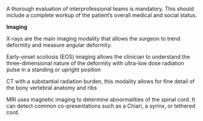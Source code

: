 A thorough evaluation of interprofessional teams is mandatory. This should include a complete workup of the patient’s overall medical and social status.

**Imaging**

X-rays are the main imaging modality that allows the surgeon to trend deformity and measure angular deformity.

Early-onset scoliosis (EOS) imaging allows the clinician to understand the three-dimensional nature of the deformity with ultra-low dose radiation pulse in a standing or upright position

CT with a substantial radiation burden, this modality allows for fine detail of the bony vertebral anatomy and ribs

MRI uses magnetic imaging to determine abnormalities of the spinal cord. It can detect common co-presentations such as a Chiari, a syrinx, or tethered cord.